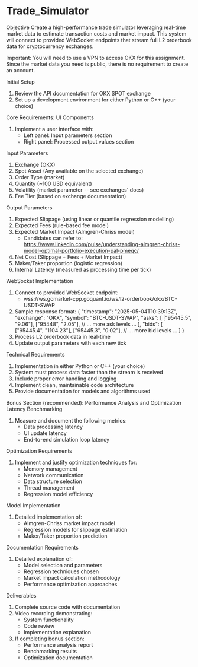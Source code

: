 # Trade_Simulator

Objective
Create a high-performance trade simulator leveraging real-time market data to estimate transaction costs and market impact. This system will connect to provided WebSocket endpoints that stream full L2 orderbook data for cryptocurrency exchanges.

Important: You will need to use a VPN to access OKX for this assignment. Since the market data you need is public, there is no requirement to create an account.

Initial Setup
1. Review the API documentation for OKX SPOT exchange
2. Set up a development environment for either Python or C++ (your choice)

Core Requirements:
UI Components
1. Implement a user interface with:
   - Left panel: Input parameters section
   - Right panel: Processed output values section

Input Parameters
1. Exchange (OKX)
2. Spot Asset (Any available on the selected exchange)
3. Order Type (market)
4. Quantity (~100 USD equivalent)
5. Volatility (market parameter -- see exchanges' docs)
7. Fee Tier (based on exchange documentation)

Output Parameters
1. Expected Slippage (using linear or quantile regression modelling)
2. Expected Fees (rule-based fee model)
3. Expected Market Impact (Almgren-Chriss model)
   - Candidates can refer to: https://www.linkedin.com/pulse/understanding-almgren-chriss-model-optimal-portfolio-execution-pal-pmeqc/
4. Net Cost (Slippage + Fees + Market Impact)
5. Maker/Taker proportion (logistic regression)
6. Internal Latency (measured as processing time per tick)

WebSocket Implementation
1. Connect to provided WebSocket endpoint:
   - wss://ws.gomarket-cpp.goquant.io/ws/l2-orderbook/okx/BTC-USDT-SWAP
2. Sample response format:
   {
     "timestamp": "2025-05-04T10:39:13Z",
     "exchange": "OKX",
     "symbol": "BTC-USDT-SWAP",
     "asks": [
       ["95445.5", "9.06"],
       ["95448", "2.05"],
       // ... more ask levels ...
     ],
     "bids": [
       ["95445.4", "1104.23"],
       ["95445.3", "0.02"],
       // ... more bid levels ...
     ]
   }
3. Process L2 orderbook data in real-time
4. Update output parameters with each new tick

Technical Requirements
1. Implementation in either Python or C++ (your choice)
2. System must process data faster than the stream is received
3. Include proper error handling and logging
4. Implement clean, maintainable code architecture
5. Provide documentation for models and algorithms used

Bonus Section (recommended): Performance Analysis and Optimization
Latency Benchmarking
1. Measure and document the following metrics:
   - Data processing latency
   - UI update latency
   - End-to-end simulation loop latency

Optimization Requirements
1. Implement and justify optimization techniques for:
   - Memory management
   - Network communication
   - Data structure selection
   - Thread management
   - Regression model efficiency

Model Implementation
1. Detailed implementation of:
   - Almgren-Chriss market impact model
   - Regression models for slippage estimation
   - Maker/Taker proportion prediction

Documentation Requirements
1. Detailed explanation of:
   - Model selection and parameters
   - Regression techniques chosen
   - Market impact calculation methodology
   - Performance optimization approaches

Deliverables
1. Complete source code with documentation
2. Video recording demonstrating:
   - System functionality
   - Code review
   - Implementation explanation
3. If completing bonus section:
   - Performance analysis report
   - Benchmarking results
   - Optimization documentation
